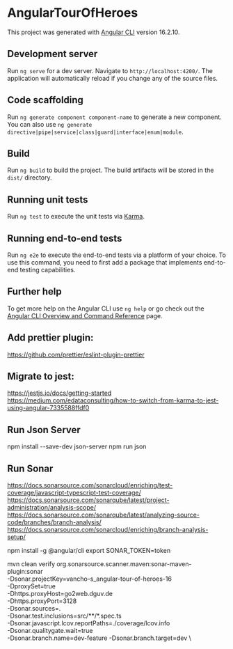 # AngularTourOfHeroes

This project was generated with [Angular CLI](https://github.com/angular/angular-cli) version 16.2.10.

## Development server

Run `ng serve` for a dev server. Navigate to `http://localhost:4200/`. The application will automatically reload if you change any of the source files.

## Code scaffolding

Run `ng generate component component-name` to generate a new component. You can also use `ng generate directive|pipe|service|class|guard|interface|enum|module`.

## Build

Run `ng build` to build the project. The build artifacts will be stored in the `dist/` directory.

## Running unit tests

Run `ng test` to execute the unit tests via [Karma](https://karma-runner.github.io).

## Running end-to-end tests

Run `ng e2e` to execute the end-to-end tests via a platform of your choice. To use this command, you need to first add a package that implements end-to-end testing capabilities.

## Further help

To get more help on the Angular CLI use `ng help` or go check out the [Angular CLI Overview and Command Reference](https://angular.io/cli) page.

## Add prettier plugin:
https://github.com/prettier/eslint-plugin-prettier

## Migrate to jest:
https://jestjs.io/docs/getting-started
https://medium.com/edataconsulting/how-to-switch-from-karma-to-jest-using-angular-7335588ffdf0

## Run Json Server
npm install --save-dev json-server
npm run json


## Run Sonar
https://docs.sonarsource.com/sonarcloud/enriching/test-coverage/javascript-typescript-test-coverage/
https://docs.sonarsource.com/sonarqube/latest/project-administration/analysis-scope/
https://docs.sonarsource.com/sonarqube/latest/analyzing-source-code/branches/branch-analysis/
https://docs.sonarsource.com/sonarcloud/enriching/branch-analysis-setup/

npm install -g @angular/cli
export SONAR_TOKEN=token

mvn clean verify org.sonarsource.scanner.maven:sonar-maven-plugin:sonar \
-Dsonar.projectKey=vancho-s_angular-tour-of-heroes-16 \
-DproxySet=true \
-Dhttps.proxyHost=go2web.dguv.de \
-Dhttps.proxyPort=3128 \
-Dsonar.sources=. \
-Dsonar.test.inclusions=src/**/*.spec.ts \
-Dsonar.javascript.lcov.reportPaths=./coverage/lcov.info \
-Dsonar.qualitygate.wait=true \
-Dsonar.branch.name=dev-feature
-Dsonar.branch.target=dev \
